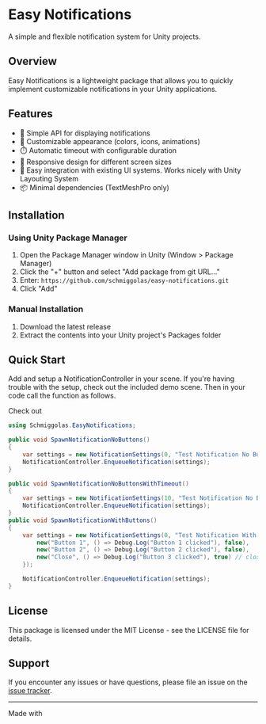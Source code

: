 # Easy Notifications

A simple and flexible notification system for Unity projects.

## Overview

Easy Notifications is a lightweight package that allows you to quickly implement customizable notifications in your Unity applications.

## Features

- 🚀 Simple API for displaying notifications
- 🎨 Customizable appearance (colors, icons, animations)
- ⏱️ Automatic timeout with configurable duration
- 📱 Responsive design for different screen sizes
- 🧩 Easy integration with existing UI systems. Works nicely with Unity Layouting System
- 📦 Minimal dependencies (TextMeshPro only)

## Installation

### Using Unity Package Manager

1. Open the Package Manager window in Unity (Window > Package Manager)
2. Click the "+" button and select "Add package from git URL..."
3. Enter: `https://github.com/schmiggolas/easy-notifications.git`
4. Click "Add"

### Manual Installation

1. Download the latest release
2. Extract the contents into your Unity project's Packages folder

## Quick Start

Add and setup a NotificationController in your scene. If you're having trouble with the setup, check out the included demo scene.
Then in your code call the function as follows.

Check out 

```csharp
using Schmiggolas.EasyNotifications;

public void SpawnNotificationNoButtons()
{
    var settings = new NotificationSettings(0, "Test Notification No Buttons");
    NotificationController.EnqueueNotification(settings);
}

public void SpawnNotificationNoButtonsWithTimeout()
{
    var settings = new NotificationSettings(10, "Test Notification No Buttons");
    NotificationController.EnqueueNotification(settings);
}
public void SpawnNotificationWithButtons()
{
    var settings = new NotificationSettings(0, "Test Notification With Buttons",null, new ButtonSettings[]{
        new("Button 1", () => Debug.Log("Button 1 clicked"), false),
        new("Button 2", () => Debug.Log("Button 2 clicked"), false),
        new("Close", () => Debug.Log("Button 3 clicked"), true) // closes the notification after clicking
    });

    NotificationController.EnqueueNotification(settings);
}
```

## License

This package is licensed under the MIT License - see the LICENSE file for details.

## Support

If you encounter any issues or have questions, please file an issue on the [issue tracker](https://github.com/Schmiggolas/EasyNotifications/issues).

---

Made with